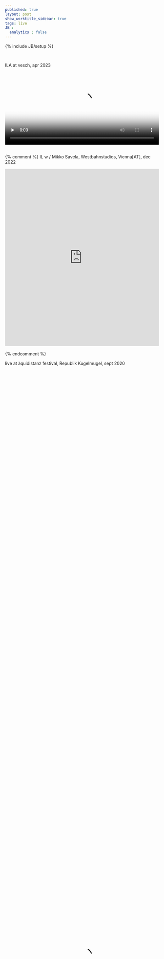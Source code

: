 ```yaml
---
published: true
layout: post
show_worktitle_sidebar: true
tags: live
JB :
  analytics : false
---
```


{% include JB/setup %}

<br />
<!-- <h5>live / actions / performance</h5> -->

ILA at vesch, apr 2023<br />
<video controls preload="none" poster="{{ site.url }}/images/led_vesch_vid_poster.jpg" width="100%" height="auto">
  <source src="{{ site.url }}/images/led_vesch_sm7.mp4" type="video/mp4">
</video>
<br /><br />


{% comment %}
IL w / Mikko Savela, Westbahnstudios, Vienna[AT], dec 2022<br />
<iframe width="100%" height="580" src="https://www.youtube.com/embed/VXY-1rbqYlc?start=213&autoplay=0&showinfo=0&rel=0" frameborder="0" allowfullscreen></iframe>
<br /><br />
{% endcomment %}


live at äquidistanz festival, Republik Kugelmugel, sept 2020<br />
<video controls preload="none" poster="{{ site.url }}/images/kuglmugl_poster.jpg" width="100%" height="100%">
  <source src="{{ site.url }}/images/kuglmugl_mast_sm3.mp4" type="video/mp4">
</video>
<br /><br />

live at KGRN, Toyko[JP], jun 2019<br />
<iframe width="100%" height="580" src="https://www.youtube.com/embed/zNmU3-4Da4w?start=213&autoplay=0&showinfo=0&rel=0" frameborder="0" allowfullscreen></iframe>
<br /><br />


{% comment %}
<iframe width="840" height="580" src="https://www.youtube.com/embed/zNmU3-4Da4w?start=213&autoplay=0&showinfo=0&rel=0" frameborder="0" allowfullscreen></iframe>
{% endcomment %}




live at dotolim, Seoul[KR], apr 2019<br />
<iframe width="100%" height="580" src="https://www.youtube.com/embed/nIPECke2uMI?start=332&autoplay=0&showinfo=0&rel=0" frameborder="0" allowfullscreen></iframe>
<br /><br />



live at umbral, Museo de Arte Contemporaneo Oaxaca [MX], dec 2018<br />
<video controls preload="none" poster="{{ site.url }}/images/umbral_maco.jpg" width="100%" height="100%">
  <source src="{{ site.url }}/images/umbral_maco.mp4" type="video/mp4">
</video>

<br /><br />
lecture / performance at alexandrinsky theater, St Petersburg [RU], nov 2016<br />
<br />
amplifiers, filter, analoguemodules, real-time audio software / Supercollider, contact microphones<br />
Electronic circuits are interconnected to cause semi-natural entities, autonomous organisms, half-animals. The electronic machine functions as an organic entity, voice and articulation is generated through loops in feedback networks. Continuous ecosystems, archaic animal-noise-transmission, onomatopoeia.<br />

<video controls preload="none" poster="{{ site.url }}/images/alex_poster_sm.jpg" width="100%" height="100%">
  <source src="{{ site.url }}/images/alex_small.mp4" type="video/mp4">
</video>


{% comment %}

loading="lazy"

<br /><br />
live at cabaret poulet #2, mo.ë, sept 2016<br />
<video preload="metadata" poster="{{ site.url }}/images/cb_poster_small.jpg" width="100%" height="100%" controls>
  <source src="{{ site.url }}/images/cabaret_poulet_small.mp4" type="video/mp4">
</video>

<iframe width="100%" height="384" frameborder="0" allowfullscreen="" webkitallowfullscreen="" src="http://player.vimeo.com/video/191088963?title=0&amp;byline=0&amp;portrait=0">
</iframe>
<br /><br />
{% endcomment %}



<br /><br />
live at struma+iodine, rhiz, jun 2016<br />
<video controls preload="none" poster="{{ site.url }}/images/rhiz_poster_small.jpg" width="100%" height="100%">
  <source src="{{ site.url }}/images/rhiz_small.mp4" type="video/mp4">
</video>


{% comment %}
<iframe width="100%" height="384" frameborder="0" allowfullscreen="" webkitallowfullscreen="" src="http://player.vimeo.com/video/170353789?title=0&amp;byline=0&amp;portrait=0">
</iframe>
<br /><br />
{% endcomment %}



<br /><br />
Audio - Visual Performance / Faux Terrain - w / Claudia Larcher, may 2016<br />
<video controls preload="none" poster="{{ site.url }}/images/faux_poster_small.jpg" width="100%" height="100%">
  <source src="{{ site.url }}/images/fauxterrain_small.mp4" type="video/mp4">
</video>
<br /><br /><br />



{% comment %}
<br /><br />
live at parallel, 2015<br />
<video controls preload="none" poster="{{ site.url }}/images/parallel_poster.jpg" width="100%" height="100%">
  <source src="{{ site.url }}/images/parallel_small.mp4" type="video/mp4">
</video>
<br /><br />
{% endcomment %}




{% comment %}
<br /><br />
<p>live at fruityspace, beijing, jan 2017<br />
<video width="75%" height="50%" controls>
  <source src="{{ site.url }}/images/fruityspace.mp4" type="video/mp4">
</video>
</p>


<img src="{{ site.url }}/images/reka_moe_aftershow_small.jpg" alt="image">
<font color="grey">soundcheck, aftershow, mo.ë, feb 2016   (c)Julia Tazreiter</font> 
<br />
<br />

{% endcomment %}

